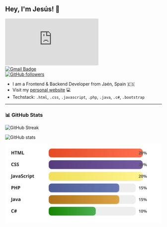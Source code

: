 ## Hey, I'm Jesús! 👋

[![LinkedIn Badge](https://img.shields.io/badge/-Jesús%20García%20Pulido-blue?style=social&logo=Linkedin&logoColor=blue&link=https://www.linkedin.com)](https://www.linkedin.com)  
[![Gmail Badge](https://img.shields.io/badge/-jesusgarciapulidoj@gmail.com-c14438?style=social&logo=Gmail&logoColor=red&link=mailto:jesusgarciapulidoj@gmail.com)](mailto:jesusgarciapulidoj@gmail.com)  
[![GitHub followers](https://img.shields.io/github/followers/jgarpul736?label=Follow&style=social)](https://github.com/jgarpul736)

* I am a Frontend & Backend Developer from Jaén, Spain 🇪🇸  
* Visit my [personal website](https://cesaralvarez.dev) 💻  
* Techstack: `.html`, `.css`, `.javascript`, `.php`, `.java`, `.c#`, `.bootstrap`

---

### 📊 GitHub Stats

![GitHub Streak](https://github-readme-streak-stats.herokuapp.com?user=jgarpul736&theme=dracula)

![GitHub stats](https://github-readme-stats.vercel.app/api?username=jgarpul736)


[![Most Used Languages](https://raw.githubusercontent.com/jgarpul736/github-stats-transparent/output/generated/languages.svg)](https://github.com/jgarpul736/github-stats-transparent)

